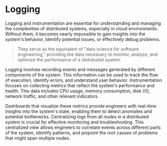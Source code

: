 # Logging
Logging and instrumentation are essential for understanding and managing the complexities of distributed systems, especially in cloud environments.  Without them, it becomes nearly impossible to gain insights into the system's behavior, identify potential issues, or effectively debug problems.

> They serve as the equivalent of "data science for software engineering," providing the data necessary to monitor, analyze, and optimize the performance of a distributed system.

Logging involves recording events and messages generated by different components of the system. This information can be used to track the flow of execution, identify errors, and understand user behavior.  Instrumentation focuses on collecting metrics that reflect the system's performance and health. This data includes CPU usage, memory consumption, disk I/O, network traffic, and other relevant indicators.

Dashboards that visualize these metrics provide engineers with real-time insights into the system's state, enabling them to detect anomalies and potential bottlenecks. Centralizing logs from all nodes in a distributed system is crucial for effective monitoring and troubleshooting. This centralized view allows engineers to correlate events across different parts of the system, identify patterns, and pinpoint the root causes of problems that might span multiple nodes.